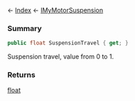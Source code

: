 ← [Index](Api-Index) ← [IMyMotorSuspension](Sandbox.ModAPI.Ingame.IMyMotorSuspension)

### Summary

```csharp
public float SuspensionTravel { get; }
```

Suspension travel, value from 0 to 1.

### Returns

[float](https://docs.microsoft.com/en-us/dotnet/api/system.single?view=netframework-4.6)

